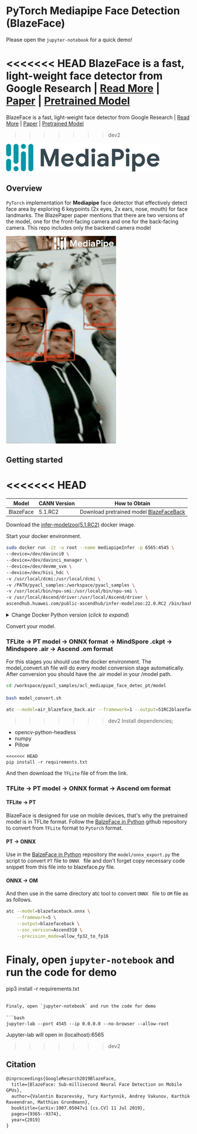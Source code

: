# PyTorch Mediapipe Face Detection (BlazeFace)
Please open the `jupyter-notebook` for a quick demo!

<<<<<<< HEAD
BlazeFace is a fast, light-weight face detector from Google Research | [Read More](https://sites.google.com/view/perception-cv4arvr/blazeface) | [Paper](https://arxiv.org/abs/1907.05047) | [Pretrained Model](https://github.com/google/mediapipe/blob/v0.7.12/mediapipe/models/face_detection_back.tflite)
=======
BlazeFace is a fast, light-weight face detector from Google Research | [Read More](https://sites.google.com/view/perception-cv4arvr/blazeface) | [Paper](https://arxiv.org/abs/1907.05047) | [Pretrained Model](https://github.com/google/mediapipe/raw/v0.7.12/mediapipe/models/face_detection_back.tflite)
>>>>>>> dev2

<img alt="teaser" src="./figures/mediapipe_small.png">

## Overview
`PyTorch` implementation for **Mediapipe** face detector that effectively detect face area by exploring 6 keypoints (2x eyes, 2x ears, nose, mouth) for face landmarks.
The BlazePaper paper mentions that there are two versions of the model, one for the front-facing camera and one for the back-facing camera. This repo includes only the backend camera model

<img alt="teaser" src="./figures/face_detection_android_gpu.gif">

## Getting started
<<<<<<< HEAD
=======

| **Model** | **CANN Version** | **How to Obtain** |
|---|---|---|
| BlazeFace| 5.1.RC2  | Download pretrained model [BlazeFaceBack](https://github.com/google/mediapipe/raw/v0.7.12/mediapipe/models/face_detection_back.tflite)

Download the [infer-modelzoo(5.1.RC2)](https://ascendhub.huawei.com/#/detail/infer-modelzoo) docker image.

Start your docker environment.

```bash
sudo docker run -it -u root --name mediapipeInfer -p 6565:4545 \
--device=/dev/davinci0 \
--device=/dev/davinci_manager \
--device=/dev/devmm_svm \
--device=/dev/hisi_hdc \
-v /usr/local/dcmi:/usr/local/dcmi \
-v /PATH/pyacl_samples:/workspace/pyacl_samples \
-v /usr/local/bin/npu-smi:/usr/local/bin/npu-smi \
-v /usr/local/Ascend/driver:/usr/local/Ascend/driver \
ascendhub.huawei.com/public-ascendhub/infer-modelzoo:22.0.RC2 /bin/bash
```
<details> <summary> Change Docker Python version (<i>click to expand</i>)</summary>

```bash
rm -rf /usr/local/python3.9.2

wget https://www.python.org/ftp/python/3.7.5/Python-3.7.5.tgz --no-check-certificate && \
    tar -zxvf Python-3.7.5.tgz && \
    cd Python-3.7.5 && \
    ./configure --prefix=/usr/local/python3.7.5 --enable-loadable-sqlite-extensions --enable-shared && make && make install && \
    cd .. && \
    rm -r -d Python-3.7.5 && rm Python-3.7.5.tgz && \
    export LD_LIBRARY_PATH=/usr/local/python3.7.5/lib:$LD_LIBRARY_PATH && \
    export PATH=/usr/local/python3.7.5/bin:$PATH
```
```bash
apt-get update && apt-get install -y --no-install-recommends \
        gcc \
        g++ \
        make \
        cmake \
        zlib1g \
        zlib1g-dev \
        openssl \
        libsqlite3-dev \
        libssl-dev \
        libffi-dev \
        unzip \
        pciutils \
        net-tools \
        libblas-dev \
        gfortran \
        libblas3 \
        libopenblas-dev \
        libbz2-dev \
        build-essential \
        git \
        && \
    apt-get clean && \
    rm -rf /var/lib/apt/lists/*
```
```bash
wget https://www.python.org/ftp/python/3.7.5/Python-3.7.5.tgz --no-check-certificate && \
    tar -zxvf Python-3.7.5.tgz && \
    cd Python-3.7.5 && \
    ./configure --prefix=/usr/local/python3.7.5 --enable-loadable-sqlite-extensions --enable-shared && make && make install && \
    cd .. && \
    rm -r -d Python-3.7.5 && rm Python-3.7.5.tgz && \
    export LD_LIBRARY_PATH=/usr/local/python3.7.5/lib:$LD_LIBRARY_PATH && \
    export PATH=/usr/local/python3.7.5/bin:$PATH

pip3 install --upgrade pip

pip3 install attrs numpy decorator sympy cffi pyyaml pathlib2 psutil protobuf scipy requests absl-py jupyter jupyterlab sympy
```
</details>

Convert your model.

### TFLite -> PT model -> ONNX format -> MindSpore .ckpt -> Mindspore .air -> Ascend .om format

For this stages you should use the docker environment. The model_convert.sh file will do every model conversion stage automatically. After conversion you should have the .air model in your /model path.

```bash
cd /workspace/pyacl_samples/acl_mediapipe_face_detec_pt/model

bash model_convert.sh
```

```bash
atc --model=air_blazeface_back.air --framework=1 --output=51RC2blazefaceback_air --soc_version=Ascend310
```
>>>>>>> dev2
Install dependencies;
- opencv-python-headless
- numpy
- Pillow

```
<<<<<<< HEAD
pip install -r requirements.txt
```
And then download the `TFLite` file of from the link.

### TFLite -> PT model -> ONNX format -> Ascend om format
#### TFLite -> PT 
BlazeFace is designed for use on mobile devices, that's why the pretrained model is in TFLite format. 
Follow the [BalzeFace in Python](https://github.com/hollance/BlazeFace-PyTorch) github repository to convert from `TFLite` format to `Pytorch` format.

#### PT -> ONNX
Use in the [BalzeFace in Python](https://github.com/hollance/BlazeFace-PyTorch) repository  the `model/onnx_export.py` the script to convert `PT` file to `ONNX ` file and don't forget copy necessary code snippet from this file into to blazeface.py file.

#### ONNX -> OM
And then use in the same directory atc tool to convert `ONNX ` file to `OM` file as as follows.
```bash
atc --model=blazefaceback.onnx \
    --framework=5 \
    --output=blazefaceback \
    --soc_version=Ascend310 \
    --precision_mode=allow_fp32_to_fp16
```

Finaly, open `jupyter-notebook` and run the code for demo
=======
pip3 install -r requirements.txt
```

Finaly, open `jupyter-notebook` and run the code for demo

```bash
jupyter-lab --port 4545 --ip 0.0.0.0 --no-browser --allow-root
```

Jupyter-lab will open in (localhost):6565
>>>>>>> dev2

## Citation
```
@inproceedings{GoogleResarch2019BlazeFace,
  title={BlazeFace: Sub-millisecond Neural Face Detection on Mobile GPUs},
  author={Valentin Bazarevsky, Yury Kartynnik, Andrey Vakunov, Karthik Raveendran, Matthias Grundmann},
  booktitle={arXiv:1907.05047v1 [cs.CV] 11 Jul 2019},
  pages={9365--9374},
  year={2019}
}
```